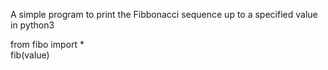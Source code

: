 A simple program to print the Fibbonacci sequence up to a specified value in python3

from fibo import * <br/>
fib(value)
